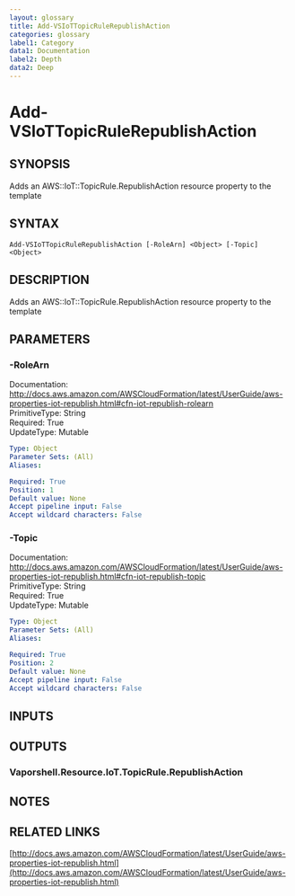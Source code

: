 ```yaml
---
layout: glossary
title: Add-VSIoTTopicRuleRepublishAction
categories: glossary
label1: Category
data1: Documentation
label2: Depth
data2: Deep
---
```


# Add-VSIoTTopicRuleRepublishAction

## SYNOPSIS
Adds an AWS::IoT::TopicRule.RepublishAction resource property to the template

## SYNTAX

```
Add-VSIoTTopicRuleRepublishAction [-RoleArn] <Object> [-Topic] <Object>
```

## DESCRIPTION
Adds an AWS::IoT::TopicRule.RepublishAction resource property to the template

## PARAMETERS

### -RoleArn
Documentation: http://docs.aws.amazon.com/AWSCloudFormation/latest/UserGuide/aws-properties-iot-republish.html#cfn-iot-republish-rolearn    
PrimitiveType: String    
Required: True    
UpdateType: Mutable

```yaml
Type: Object
Parameter Sets: (All)
Aliases: 

Required: True
Position: 1
Default value: None
Accept pipeline input: False
Accept wildcard characters: False
```

### -Topic
Documentation: http://docs.aws.amazon.com/AWSCloudFormation/latest/UserGuide/aws-properties-iot-republish.html#cfn-iot-republish-topic    
PrimitiveType: String    
Required: True    
UpdateType: Mutable

```yaml
Type: Object
Parameter Sets: (All)
Aliases: 

Required: True
Position: 2
Default value: None
Accept pipeline input: False
Accept wildcard characters: False
```

## INPUTS

## OUTPUTS

### Vaporshell.Resource.IoT.TopicRule.RepublishAction

## NOTES

## RELATED LINKS

[http://docs.aws.amazon.com/AWSCloudFormation/latest/UserGuide/aws-properties-iot-republish.html](http://docs.aws.amazon.com/AWSCloudFormation/latest/UserGuide/aws-properties-iot-republish.html)

